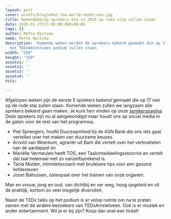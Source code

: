 ```yaml
---
layout: post
cover: assets/blog/what-the-world-needs-now.jpg
title: Bekendmaking sprekers die in 2020 op rode stip zullen staan
date: 2020-01-27T23:00:00.000+00:00
tags: []
author: Mette Reitsma
name: Mette Reitsma
description: 'Komende weken worden de sprekers bekend gemaakt die op 17 mei 2020 op
  het TEDxAmstelveen podium zullen staan. '
width: "150"
height: "150"
assets1: ''
assets2: ''
assets3: ''
assets4: ''
hits: 

---
```

Afgelopen weken zijn de eerste 5 sprekers bekend gemaakt die op 17 mei op de rode stip zullen staan. Komende weken zullen we langzaam alle sprekers bekend gaan maken. Je kunt hen vinden op onze [sprekerspagina](https://tedxamstelveen.com/sprekers/ "Sprekers 2020"). Deze sprekers zijn nu al aangekondigd maar houdt ons op social media in de gaten voor de rest van het programma; 

* Piet Sprengers, hoofd Duurzaamheid bij de ASN Bank die ons iets gaat vertellen over het maken van duurzame keuzes.
* Arnold van Woerkom, agrariër uit Bant die vertelt over het vertroetelen van de aardappel en
* Mariëlle Vermeulen heeft TOS, een Taalontwikkelingsstoornis en vertelt dat taal helemaal niet zo vanzelfsprekend is.
* Tania Mulder, intimiteitscoach met bruikbare tips voor een gezond liefdesleven
* Joost Baltussen, osteopaat over het trainen van onze organen.

Man en vrouw, jong en oud, van dichtbij en ver weg, hoog opgeleid en uit de praktijk, kortom zo veel mogelijk diversiteit.

Naast de TEDx talks op het podium is er volop ruimte om na te praten samen met de andere bezoekers van TEDxAmstelveen. Ook is er muziek en ander entertainment. Wil je er bij zijn? Koop dan snel een ticket!